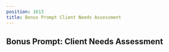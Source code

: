 ```yaml
---
position: 1613
title: Bonus Prompt Client Needs Assessment
---
```


## Bonus Prompt: Client Needs Assessment